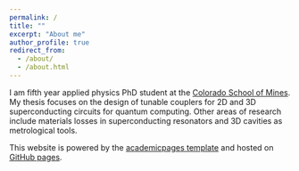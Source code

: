 ```yaml
---
permalink: /
title: ""
excerpt: "About me"
author_profile: true
redirect_from: 
  - /about/
  - /about.html
---
```


I am fifth year applied physics PhD student at the [Colorado School of Mines](physics.mines.edu). My thesis focuses on the design of tunable couplers for 2D and 3D superconducting circuits for quantum computing. Other areas of research include materials losses in superconducting resonators and 3D cavities as metrological tools.

This website is powered by the [academicpages template](https://github.com/academicpages/academicpages.github.io) and hosted on [GitHub pages](https://pages.github.com).
